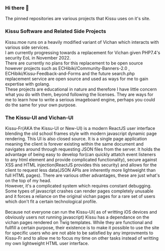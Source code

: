 ### Hi there 👋
The pinned repositories are various projects that Kissu uses on it's site.
### Kissu Software and Related Side Projects
Kissu.moe runs on a heavily modified variant of Vichan which interacts with various side services.<br/>
I am currently progressing towards a replacement for Vichan given PHP7.4's security EoL in November 2022. <br/>
There are currently no plans for this replacement to be open source however projects such as ECHibiki/Community-Banners-2.0 , ECHibiki/Kissu-Feedback-and-Forms and the future search.php replacement service are open source and used as ways for me to gain expertise with golang.<br/>
These projects are educational in nature and therefore I have little concern what you do with them, beyond following the licenses. They are ways for me to learn how to write a serious imageboard engine, perhaps you could do the same for your own purpose.

### The Kissu-UI and Vichan-UI
Kissu-Fr(AKA the Kissu-UI or New-UI) is a modern ReactJS user interface blending the old school frames style with modern javascript dynamic page rendering. This UI is also closed source. It is a single page application meaning the client is forever existing within the same document and navigates around through requesting JSON files from the server. It holds the advantage of being easy to develop for(can quickly attatch event listeners to any html element and provide complicated functionality), secure against XSS and HTML injection(ReactJS provides this security) and allows for the client to request less data(JSON APIs are inherently more lightweight than full HTML pages). There are various other advantages, these are just what's on the top of my head.<br/>
However, it's a complicated system which requires constant debugging. Some types of javascript crashes can render pages completely unusable and it forces a reliance on the original vichan pages for a rare set of users which don't fit a certain technological profile. <br/>
<br/>
Because not everyone can run the Kissu-UI( as of writting iOS devices and obviously users not running javascript) Kissu has a dependance on the vichan pages rendered on Twig templates. While they are functional and fullfill a certain purpose, their existence is to make it possible to use the site for specific users who are not able to be satisfied by any improvments to Kissu-Fr and to allow me to focus my time on other tasks instead of writting my own lightweight HTML user interface. 

<!--
**ECHibiki/ECHibiki** is a ✨ _special_ ✨ repository because its `README.md` (this file) appears on your GitHub profile.

Here are some ideas to get you started:

- 🔭 I’m currently working on ...
- 🌱 I’m currently learning ...
- 👯 I’m looking to collaborate on ...
- 🤔 I’m looking for help with ...
- 💬 Ask me about ...
- 📫 How to reach me: ...
- 😄 Pronouns: ...
- ⚡ Fun fact: ...
-->
